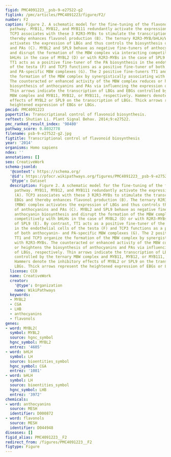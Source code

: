 ```yaml
---
figid: PMC4091223__psb-9-e27522-g2
figlink: /pmc/articles/PMC4091223/figure/F2/
number: F2
caption: Figure 2. A schematic model for the fine-tuning of the flavonoid biosynthetic
  pathway. MYB11, MYB12, and MYB111 redundantly activate the expression of EBGs (A).
  TCP3 associates with these 3 R2R3-MYBs to stimulate the transcription of EBGs and
  thereby enhances flavonol production (B). The ternary R2R3-MYB/bHLH/WD40 (MBW) complex
  activates the expression of LBGs and thus controls the biosynthesis of anthocyanins
  and PAs (C). MYBL2 and SPL9 behave as negative fine-tuners of anthocyanin biosynthesis
  and disrupt the formation of the MBW complex via interacting competitively with
  bHLHs in the case of MYBL2 (D) or with R2R3-MYBs in the case of SPL9 (E). By contrast,
  TT1 acts as a positive fine-tuner of the PA biosynthesis in the endothelial cells
  of the testa (F) and TCP3 functions as a positive fine-tuner of both anthocyanin-
  and PA-specific MBW complexes (G). The 2 positive fine-tuners TT1 and TCP3 organize
  the formation of the MBW complex by synergistically associating with R2R3-MYBs.
  The counteracted or enhanced activity of the MBW complex reduces or heightens the
  biosynthesis of anthocyanins and PAs via influencing the expression of LBGs, respectively.
  Thin arrows indicate the transcription of LBGs and EBGs controlled by the ternary
  MBW complex and MYB11, MYB12, or MYB111, respectively. Hammers denote the inhibitory
  effects of MYBL2 or SPL9 on the transcription of LBGs. Thick arrows represent the
  heightened expression of EBGs or LBGs.
pmcid: PMC4091223
papertitle: Transcriptional control of flavonoid biosynthesis.
reftext: Shutian Li. Plant Signal Behav. 2014;9:e27522.
pmc_ranked_result_index: '98480'
pathway_score: 0.8032778
filename: psb-9-e27522-g2.jpg
figtitle: Transcriptional control of flavonoid biosynthesis
year: '2014'
organisms: Homo sapiens
ndex: ''
annotations: []
seo: CreativeWork
schema-jsonld:
  '@context': https://schema.org/
  '@id': https://pfocr.wikipathways.org/figures/PMC4091223__psb-9-e27522-g2.html
  '@type': Dataset
  description: Figure 2. A schematic model for the fine-tuning of the flavonoid biosynthetic
    pathway. MYB11, MYB12, and MYB111 redundantly activate the expression of EBGs
    (A). TCP3 associates with these 3 R2R3-MYBs to stimulate the transcription of
    EBGs and thereby enhances flavonol production (B). The ternary R2R3-MYB/bHLH/WD40
    (MBW) complex activates the expression of LBGs and thus controls the biosynthesis
    of anthocyanins and PAs (C). MYBL2 and SPL9 behave as negative fine-tuners of
    anthocyanin biosynthesis and disrupt the formation of the MBW complex via interacting
    competitively with bHLHs in the case of MYBL2 (D) or with R2R3-MYBs in the case
    of SPL9 (E). By contrast, TT1 acts as a positive fine-tuner of the PA biosynthesis
    in the endothelial cells of the testa (F) and TCP3 functions as a positive fine-tuner
    of both anthocyanin- and PA-specific MBW complexes (G). The 2 positive fine-tuners
    TT1 and TCP3 organize the formation of the MBW complex by synergistically associating
    with R2R3-MYBs. The counteracted or enhanced activity of the MBW complex reduces
    or heightens the biosynthesis of anthocyanins and PAs via influencing the expression
    of LBGs, respectively. Thin arrows indicate the transcription of LBGs and EBGs
    controlled by the ternary MBW complex and MYB11, MYB12, or MYB111, respectively.
    Hammers denote the inhibitory effects of MYBL2 or SPL9 on the transcription of
    LBGs. Thick arrows represent the heightened expression of EBGs or LBGs.
  license: CC0
  name: CreativeWork
  creator:
    '@type': Organization
    name: WikiPathways
  keywords:
  - MYBL2
  - CGA
  - LHB
  - anthocyanins
  - flavonols
genes:
- word: MYBL2(
  symbol: MYBL2
  source: hgnc_symbol
  hgnc_symbol: MYBL2
  entrez: '4605'
- word: ЬНLH
  symbol: LH
  source: bioentities_symbol
  hgnc_symbol: CGA
  entrez: '1081'
- word: ЬНLH
  symbol: LH
  source: bioentities_symbol
  hgnc_symbol: LHB
  entrez: '3972'
chemicals:
- word: anthocyanins
  source: MESH
  identifier: D000872
- word: flavonols
  source: MESH
  identifier: D044948
diseases: []
figid_alias: PMC4091223__F2
redirect_from: /figures/PMC4091223__F2
figtype: Figure
---
```

